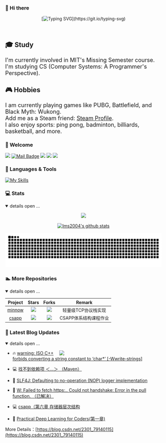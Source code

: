 ### 👋 Hi there

<div align="center">

[![Typing SVG](https://readme-typing-svg.herokuapp.com?font=Handlee&center=true&vCenter=true&width=500&height=60&lines=The+traveler+often+arrives%2C+and+the+doer+often+succeeds.)](https://git.io/typing-svg)

<img src="https://cdn.jsdelivr.net/gh/eryajf/tu@main/img/image_20240420_214408.gif"
width="800"  height="3">

</div>

<h2>🎓 Study</h2>
<p style="font-size: 18px;">
I'm currently involved in MIT's Missing Semester course.<br>
I'm studying CS (Computer Systems: A Programmer's Perspective).
</p>

<h2>🎮 Hobbies</h2>
<p style="font-size: 18px;">
I am currently playing games like PUBG, Battlefield, and Black Myth: Wukong.<br>
Add me as a Steam friend: <a href="https://steamcommunity.com/profiles/76561199515626584/">Steam Profile</a>.<br>
I also enjoy sports: ping pong, badminton, billiards, basketball, and more.
</p>


### 🤗 Welcome

[![](https://visitor-badge.laobi.icu/badge?page_id=lms2004.lms2004)](https://visitor-badge.laobi.icu/badge?page_id=lms2004.lms2004)
[![Mail Badge](https://img.shields.io/badge/-llms26@bupt.edu.cn-c14438?style=flat&logo=Gmail&logoColor=white&link=mailto:llms26@bupt.edu.cn)](mailto:llms26@bupt.edu.cn)
[![](https://img.shields.io/github/stars/lms2004?color=fefb7b&logo=Undertale)](https://github-readme-stats.vercel.app/api?username=lms2004&include_orgs=true&hide_title=false&hide_border=true&show_icons=true&include_all_commits=true&line_height=20&bg_color=0,EC6C6C,FFD479,FFFC79,73FA79&theme=graywhite&locale=cn)
[![](https://img.shields.io/github/followers/lms2004?color=27da6b&logo=Handshake)](https://github.com/lms2004?tab=followers)
[![](https://img.shields.io/badge/%E5%8D%9A%E5%AE%A2-CSDN博客-d7b1bf?logo=Blogger)](https://blog.csdn.net/2301_79140115)

### 🧰 Languages & Tools

[![My Skills](https://skillicons.dev/icons?i=cplusplus,rust,python,github,git,vscode,linux,java,gdb,qt,assembly&theme=light)](https://github.com/lms2004)


### 💻 Stats

<details open>
<summary>details open ...</summary>

<div align="center">

![](https://github-immortality.vercel.app/api?username=lms2004)

[![lms2004's github stats](https://github-readme-stats.vercel.app/api?username=lms2004&include_orgs=true&hide_title=false&hide_border=true&show_icons=true&include_all_commits=true&line_height=20&bg_color=0,EC6C6C,FFD479,FFFC79,73FA79&theme=graywhite&locale=cn)](https://github-readme-stats.vercel.app/api?username=lms2004&include_orgs=true&hide_title=false&hide_border=true&show_icons=true&include_all_commits=true&line_height=20&bg_color=0,EC6C6C,FFD479,FFFC79,73FA79&theme=graywhite&locale=cn)

[![snake-dark](https://raw.githubusercontent.com/lms2004/lms2004/gh-pages/github-contribution-grid-snake-dark.svg)](https://raw.githubusercontent.com/lms2004/lms2004/gh-pages/github-contribution-grid-snake-dark.svg)

</div>

</details>

### 🏊 More Repositories

<details open>
<summary>details open ...</summary>

|                        Project                         |                            Stars                              |                            Forks                             |              Remark              |
| :----------------------------------------------------: | :----------------------------------------------------------: | :----------------------------------------------------------: | :------------------------------: |
| [minnow](https://github.com/lms2004/minnow)            | ![](https://img.shields.io/github/stars/lms2004/minnow?color=f2f08d&logo=Undertale&logoColor=eb4630) | ![](https://img.shields.io/github/forks/lms2004/minnow?color=ba86eb&logo=Handshake&logoColor=ea6aa6) | 轻量级TCP协议栈实现 |
| [csapp](https://github.com/lms2004/csapp.git)              | ![](https://img.shields.io/github/stars/lms2004/csapp?color=f2f08d&logo=Undertale&logoColor=eb4630) | ![](https://img.shields.io/github/forks/lms2004/csapp?color=ba86eb&logo=Handshake&logoColor=ea6aa6) | CSAPP体系结构课程作业 |

</details>

### 📝 Latest Blog Updates

<details open>
<summary>details open ...</summary>

<img align='right' src="https://tva4.sinaimg.cn/large/008k1Yt0ly1h4no500obvg30fk0bo1cn.gif" width="330" />

<!-- BLOG-POST-LIST:START -->
- 🔥 [warning: ISO C++ forbids converting a string constant to ‘char*’ [-Wwrite-strings]](https://blog.csdn.net/2301_79140115/article/details/145786792) 

- 💻 [找不到依赖项 ＜…＞ （Maven）](https://blog.csdn.net/2301_79140115/article/details/145785973) 

- 📝 [SLF4J: Defaulting to no-operation &lpar;NOP&rpar; logger implementation](https://blog.csdn.net/2301_79140115/article/details/145785937) 

- 💯 [W: Failed to fetch https:.. Could not handshake: Error in the pull function. （已解决）](https://blog.csdn.net/2301_79140115/article/details/145663120) 

- 💻 [csapp（第六章 存储器层次结构](https://blog.csdn.net/2301_79140115/article/details/142165531) 

- 💯 [Practical Deep Learning for Coders&lpar;第一章&rpar;](https://blog.csdn.net/2301_79140115/article/details/142684715) 
<!-- BLOG-POST-LIST:END -->

More Details：[https://blog.csdn.net/2301_79140115](https://blog.csdn.net/2301_79140115)

</details>
